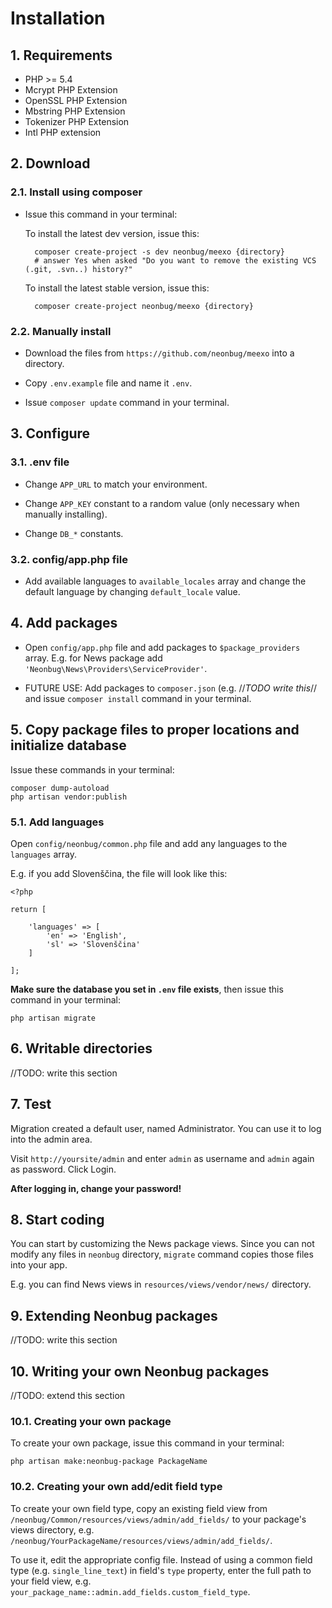 # Installation #

## 1. Requirements ##

* PHP >= 5.4
* Mcrypt PHP Extension
* OpenSSL PHP Extension
* Mbstring PHP Extension
* Tokenizer PHP Extension
* Intl PHP extension

## 2. Download ##

### 2.1. Install using composer

* Issue this command in your terminal:

	To install the latest dev version, issue this:
		
		composer create-project -s dev neonbug/meexo {directory}
		# answer Yes when asked "Do you want to remove the existing VCS (.git, .svn..) history?"
	
	To install the latest stable version, issue this:
		
		composer create-project neonbug/meexo {directory}

### 2.2. Manually install

* Download the files from `https://github.com/neonbug/meexo` into a directory. 

* Copy `.env.example` file and name it `.env`.

* Issue `composer update` command in your terminal.
 
## 3. Configure

### 3.1. .env file

* Change `APP_URL` to match your environment.

* Change `APP_KEY` constant to a random value (only necessary when manually installing).

* Change `DB_*` constants.

### 3.2. config/app.php file

* Add available languages to `available_locales` array and change the default language by changing `default_locale` value.

## 4. Add packages

* Open `config/app.php` file and add packages to `$package_providers` array. E.g. for News package add `'Neonbug\News\Providers\ServiceProvider'`.

* FUTURE USE: Add packages to `composer.json` (e.g. //*TODO write this*// and issue `composer install` command in your terminal.

## 5. Copy package files to proper locations and initialize database

Issue these commands in your terminal:
```
composer dump-autoload
php artisan vendor:publish
```

### 5.1. Add languages

Open `config/neonbug/common.php` file and add any languages to the `languages` array.

E.g. if you add Slovenščina, the file will look like this:

```
<?php

return [
	
	'languages' => [
		'en' => 'English', 
		'sl' => 'Slovenščina'
	]
	
];
```

**Make sure the database you set in `.env` file exists**, then issue this command in your terminal:

```
php artisan migrate
```

## 6. Writable directories

//TODO: write this section

## 7. Test

Migration created a default user, named Administrator. You can use it to log into the admin area.

Visit `http://yoursite/admin` and enter `admin` as username and `admin` again as password. Click Login.

**After logging in, change your password!**

## 8. Start coding

You can start by customizing the News package views. Since you can not modify any files in `neonbug` directory, `migrate` command copies those files into your app.

E.g. you can find News views in `resources/views/vendor/news/` directory.

## 9. Extending Neonbug packages

//TODO: write this section

## 10. Writing your own Neonbug packages

//TODO: extend this section

### 10.1. Creating your own package

To create your own package, issue this command in your terminal:

```
php artisan make:neonbug-package PackageName
```

### 10.2. Creating your own add/edit field type
  
To create your own field type, copy an existing field view from `/neonbug/Common/resources/views/admin/add_fields/` to your package's views directory, e.g. `/neonbug/YourPackageName/resources/views/admin/add_fields/`.

To use it, edit the appropriate config file. Instead of using a common field type (e.g. `single_line_text`) in field's `type` property, enter the full path to your field view, e.g. `your_package_name::admin.add_fields.custom_field_type`.
